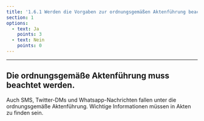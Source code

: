 ```yaml
---
title: '1.6.1 Werden die Vorgaben zur ordnungsgemäßen Aktenführung beachtet?'
section: 1
options:
  - text: Ja
    points: 3
  - text: Nein
    points: 0
---
```

---
## Die ordnungsgemäße Aktenführung muss beachtet werden.

Auch SMS, Twitter-DMs und Whatsapp-Nachrichten fallen unter die ordnungsgemäße Aktenführung. Wichtige Informationen müssen in Akten zu finden sein.
